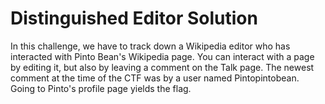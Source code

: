 # Distinguished Editor Solution

In this challenge, we have to track down a Wikipedia editor who has interacted with Pinto Bean's Wikipedia page. You can interact with a page by editing it, but also by leaving a comment on the Talk page. The newest comment at the time of the CTF was by a user named Pintopintobean. Going to Pinto's profile page yields the flag.
